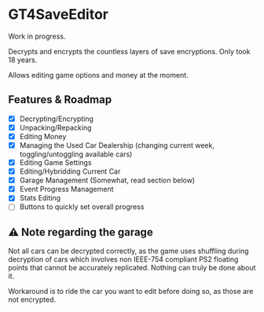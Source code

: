 # GT4SaveEditor

Work in progress.

Decrypts and encrypts the countless layers of save encryptions. Only took 18 years.

Allows editing game options and money at the moment.

## Features & Roadmap

- [x] Decrypting/Encrypting
- [x] Unpacking/Repacking
- [x] Editing Money
- [x] Managing the Used Car Dealership (changing current week, toggling/untoggling available cars)
- [x] Editing Game Settings
- [x] Editing/Hybridding Current Car
- [x] Garage Management (Somewhat, read section below)
- [x] Event Progress Management
- [x] Stats Editing
- [ ] Buttons to quickly set overall progress

## ⚠️ Note regarding the garage

Not all cars can be decrypted correctly, as the game uses shuffling during decryption of cars which involves non IEEE-754 compliant PS2 floating points that cannot be accurately replicated. Nothing can truly be done about it.

Workaround is to ride the car you want to edit before doing so, as those are not encrypted.
